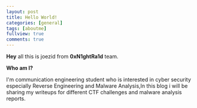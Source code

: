 ```yaml
---
layout: post
title: Hello World!
categories: [general]
tags: [aboutme]
fullview: true
comments: true
---
```


**Hey** all this is joezid from **0xN1ghtRa1d** team. 

**Who am I?**

I'm communication engineering student who is interested in cyber security especially Reverse Engineering and Malware Analysis,In this blog  i will be sharing my writeups for different CTF challenges and malware analysis reports.
